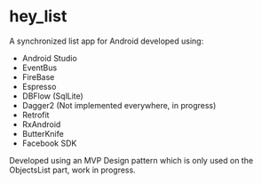 # hey_list

A synchronized list app for Android developed using:

- Android Studio
- EventBus
- FireBase
- Espresso
- DBFlow (SqlLite)
- Dagger2 (Not implemented everywhere, in progress)
- Retrofit
- RxAndroid
- ButterKnife
- Facebook SDK

Developed using an MVP Design pattern which is only used on the ObjectsList part, work in progress.
